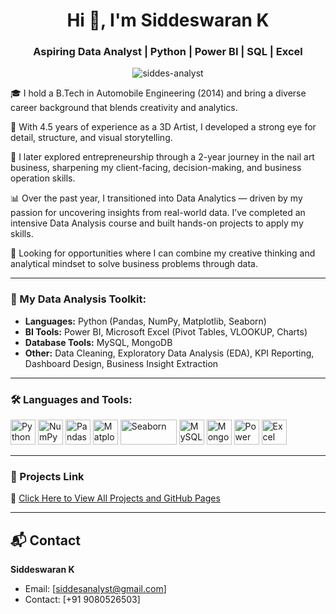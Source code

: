 <h1 align="center">Hi 👋, I'm Siddeswaran K</h1>
<h3 align="center">Aspiring Data Analyst | Python | Power BI | SQL | Excel</h3>

<p align="center">
  <img src="https://komarev.com/ghpvc/?username=siddes-analyst&label=Profile%20views&color=0e75b6&style=flat" alt="siddes-analyst" />
</p>

🎓 I hold a B.Tech in Automobile Engineering (2014) and bring a diverse career background that blends creativity and analytics.

🎨 With 4.5 years of experience as a 3D Artist, I developed a strong eye for detail, structure, and visual storytelling.

💅 I later explored entrepreneurship through a 2-year journey in the nail art business, sharpening my client-facing, decision-making, and business operation skills.

📊 Over the past year, I transitioned into Data Analytics — driven by my passion for uncovering insights from real-world data. I’ve completed an intensive Data Analysis course and built hands-on projects to apply my skills.

📍 Looking for opportunities where I can combine my creative thinking and analytical mindset to solve business problems through data.

---

### 🔧 My Data Analysis Toolkit:

- **Languages:** Python (Pandas, NumPy, Matplotlib, Seaborn)
- **BI Tools:** Power BI, Microsoft Excel (Pivot Tables, VLOOKUP, Charts)
- **Database Tools:** MySQL, MongoDB
- **Other:** Data Cleaning, Exploratory Data Analysis (EDA), KPI Reporting, Dashboard Design, Business Insight Extraction

---

### 🛠️ Languages and Tools:

<p align="left">
  <!-- Python -->
  <img src="https://cdn.jsdelivr.net/gh/devicons/devicon/icons/python/python-original.svg" alt="Python" width="40" height="40"/>

  <!-- NumPy -->
  <img src="https://cdn.jsdelivr.net/gh/devicons/devicon/icons/numpy/numpy-original.svg" alt="NumPy" width="40" height="40"/>

  <!-- Pandas (white background version) -->
  <img src="https://cdn.jsdelivr.net/gh/devicons/devicon/icons/pandas/pandas-original.svg" alt="Pandas" width="40" height="40"/>

  <!-- Matplotlib (light version) -->
  <img src="https://www.vectorlogo.zone/logos/matplotlib/matplotlib-icon.svg" alt="Matplotlib" width="40" height="40"/>

  <!-- Seaborn (custom light version workaround) -->
  <img src="https://seaborn.pydata.org/_static/logo-wide-lightbg.svg" alt="Seaborn" width="90" height="40"/>

  <!-- MySQL -->
  <img src="https://cdn.jsdelivr.net/gh/devicons/devicon/icons/mysql/mysql-original.svg" alt="MySQL" width="40" height="40"/>

  <!-- MongoDB -->
  <img src="https://cdn.jsdelivr.net/gh/devicons/devicon/icons/mongodb/mongodb-original.svg" alt="MongoDB" width="40" height="40"/>

  <!-- Power BI (brighter icon) -->
  <img src="https://img.icons8.com/color/48/power-bi.png" alt="Power BI" width="40" height="40"/>

  <!-- Excel -->
  <img src="https://img.icons8.com/color/48/microsoft-excel-2019--v1.png" alt="Excel" width="40" height="40"/>
</p>

---

### 📘 Projects Link

🔗 [Click Here to View All Projects and GitHub Pages](https://github.com/Siddes-Analyst/All_GitHub_Project_And_GitHub_Pages_Link_In_One) 

---

## 📬 Contact
**Siddeswaran K**
- Email: [siddesanalyst@gmail.com]
- Contact: [+91 9080526503]
